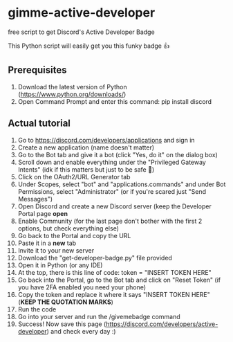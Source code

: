 # gimme-active-developer
free script to get Discord's Active Developer Badge

This Python script will easily get you this funky badge 👍

## Prerequisites

1. Download the latest version of Python (https://www.python.org/downloads/)
2. Open Command Prompt and enter this command:
  pip install discord

## Actual tutorial
1. Go to https://discord.com/developers/applications and sign in
2. Create a new application (name doesn't matter)
3. Go to the Bot tab and give it a bot (click "Yes, do it" on the dialog box)
4. Scroll down and enable everything under the "Privileged Gateway Intents" (idk if this matters but just to be safe 🙂)
5. Click on the OAuth2/URL Generator tab
6. Under Scopes, select "bot" and "applications.commands" and under Bot Permissions, select "Administrator" (or if you're scared just "Send Messages")
7. Open Discord and create a new Discord server (keep the Developer Portal page **open**
8. Enable Community (for the last page don't bother with the first 2 options, but check everything else)
9. Go back to the Portal and copy the URL
10. Paste it in a **new** tab
11. Invite it to your new server
12. Download the "get-developer-badge.py" file provided
13. Open it in Python (or any IDE)
14. At the top, there is this line of code:
  token = "INSERT TOKEN HERE"
15. Go back into the Portal, go to the Bot tab and click on "Reset Token" (if you have 2FA enabled you need your phone)
16. Copy the token and replace it where it says "INSERT TOKEN HERE" (**KEEP THE QUOTATION MARKS**)
17. Run the code
18. Go into your server and run the /givemebadge command
19. Success! Now save this page (https://discord.com/developers/active-developer) and check every day :)
